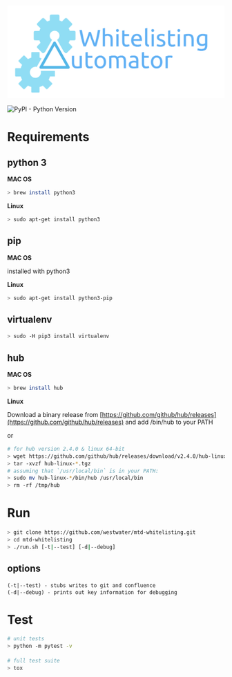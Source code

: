 ![Logo](resources/logo.png)

![PyPI - Python Version](https://img.shields.io/pypi/pyversions/Django.svg)

# Requirements

## python 3

**MAC OS**
```bash
> brew install python3
```

**Linux**
```bash
> sudo apt-get install python3
```

## pip

**MAC OS**

installed with python3

**Linux**
```bash
> sudo apt-get install python3-pip
```

## virtualenv
```bash
> sudo -H pip3 install virtualenv
``` 

## hub

**MAC OS**
```bash
> brew install hub
```

**Linux**

Download a binary release from [https://github.com/github/hub/releases](https://github.com/github/hub/releases) and add /bin/hub to your PATH

or 

```bash
# for hub version 2.4.0 & linux 64-bit 
> wget https://github.com/github/hub/releases/download/v2.4.0/hub-linux-amd64-2.4.0.tgz -P /tmp/hub && cd /tmp/hub
> tar -xvzf hub-linux-*.tgz
# assuming that `/usr/local/bin` is in your PATH:
> sudo mv hub-linux-*/bin/hub /usr/local/bin
> rm -rf /tmp/hub
```

# Run

```bash
> git clone https://github.com/westwater/mtd-whitelisting.git
> cd mtd-whitelisting
> ./run.sh [-t|--test] [-d|--debug]
```

## options
```
(-t|--test) - stubs writes to git and confluence
(-d|--debug) - prints out key information for debugging
```

# Test
```bash
# unit tests
> python -m pytest -v

# full test suite
> tox
```